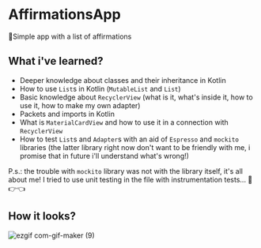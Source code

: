 # AffirmationsApp
💪Simple app with a list of affirmations

## What i've learned?

* Deeper knowledge about classes and their inheritance in Kotlin
* How to use `List`s in Kotlin (`MutableList` and `List`)
* Basic knowledge about `RecyclerView` (what is it, what's inside it, how to use it, how to make my own adapter)
* Packets and imports in Kotlin
* What is `MaterialCardView` and how to use it in a connection with `RecyclerView`
* How to test `List`s and `Adapter`s with an aid of `Espresso` and `mockito` libraries (the latter library right now don't want to be friendly with me, i promise that in future i'll understand what's wrong!)

P.s.: the trouble with `mockito` library was not with the library itself, it's all about me! I tried to use unit testing in the file with instrumentation tests... 🥺👉👈

## How it looks?

![ezgif com-gif-maker (9)](https://user-images.githubusercontent.com/46136468/180949117-2cc056a2-ce53-4c6b-b6a6-ab564ce6da64.gif)
